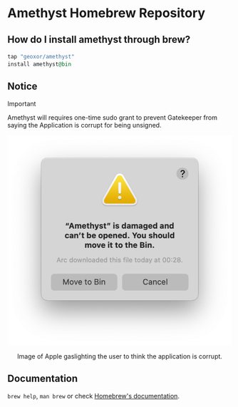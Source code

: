 # Amethyst Homebrew Repository

## How do I install amethyst through brew?

```ruby
tap "geoxor/amethyst"
install amethyst@bin
```

## Notice

> [!IMPORTANT]
> Amethyst will requires one-time sudo grant to prevent Gatekeeper from saying the Application is corrupt for being unsigned.

<div align="center">
  <img src="https://raw.githubusercontent.com/Geoxor/homebrew-amethyst/refs/heads/main/static/gaslight.png"/>
  <p>Image of Apple gaslighting the user to think the application is corrupt.</p>
</div>


## Documentation

`brew help`, `man brew` or check [Homebrew's documentation](https://docs.brew.sh).
